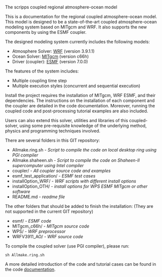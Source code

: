 The scripps coupled regional atmosphere-ocean model

This is a documentation for the regional coupled atmosphere-ocean model.
This model is designed to be a state-of-the-art coupled atmosphere-ocean
modeling system based on MITgcm and WRF. It also supports the new
components by using the ESMF coupler.

The designed modeling system currently includes the following models:

* Atmosphere Solver: [WRF](http://www2.mmm.ucar.edu/wrf/users/download/get_source.html) (version 3.9.1.1)
* Ocean Solver: [MITgcm](http://mitgcm.org/public/source_code.html) (version c66h)
* Driver (coupler): [ESMF](https://www.earthsystemcog.org/projects/esmf/download/) (version 7.0.0)

The features of the system includes:

* Multiple coupling time step
* Multiple execution styles (concurrent and sequential execution)

Install the project requires the installation of MITgcm, WRF ESMF, and their
dependencies. The instructions on the installation of each component and the
coupler are detailed in the code documentation. Moreover, running the coupled
code and post-processing tutorial examples are also included.

Users can also extend this solver, utilities and libraries of this
coupled-solver, using some pre-requisite knowledge of the underlying method,
physics and programming techniques involved.

There are several folders in this GIT repository:

* Allmake.ring.sh - *Script to compile the code on local desktop ring using PGI compiler*
* Allmake.shaheen.sh - *Script to compile the code on Shaheen-II supercomputer using Intel compiler*
* coupler/ - *All coupler source code and examples*
* esmf\_test\_application/ - *ESMF test cases*
* installOption\_WRF/ - *WRF scripts with different install options*
* installOption\_OTH/ - *install options for WPS ESMF MITgcm or other software*
* README.md - *readme file*

The other folders that should be added to finish the installation:
(They are not supported in the current GIT repository)

* esmf/ - *ESMF code*
* MITgcm\_c66h/ - *MITgcm source code*
* WPS/ - *WRF preprocessor*
* WRFV3911\_AO/ - *WRF source code*

To compile the coupled solver (use PGI compiler), please run:

```
sh Allmake.ring.sh
```

A more detailed introduction of the code and tutorial cases can be found in the
code [documentation](https://scripps-coupled-atmosphere-ocean-model.readthedocs.io).

